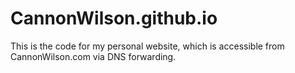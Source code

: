 # CannonWilson.github.io

This is the code for my personal website, which is accessible from CannonWilson.com via DNS forwarding.
